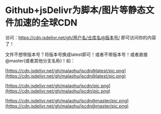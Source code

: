 # Github+jsDelivr为脚本/图片等静态文件加速的全球CDN
访问：https://cdn.jsdelivr.net/gh/用户名/仓库名@版本号/ 即可访问你的内容了！

文件不想带版本号？将版本号换成latest即可！或者不带版本号！或者直接@master(或者其他分支名称)！如：

[https://cdn.jsdelivr.net/gh/malaohu/jscdn@latest/pic.png](https://cdn.jsdelivr.net/gh/malaohu/jscdn@latest/pic.png)

[https://cdn.jsdelivr.net/gh/malaohu/jscdn/pic.png](https://cdn.jsdelivr.net/gh/malaohu/jscdn/pic.png)

[https://cdn.jsdelivr.net/gh/malaohu/jscdn@master/pic.png](https://cdn.jsdelivr.net/gh/malaohu/jscdn@master/pic.png)
